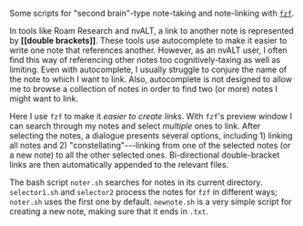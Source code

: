 Some scripts for "second brain"-type note-taking and note-linking with [`fzf`](https://github.com/junegunn/fzf).

In tools like Roam Research and nvALT, a link to another note is represented by **[[double brackets]]**. These tools use autocomplete to make it easier to write one note that references another.  However, as an nvALT user, I often find this way of referencing other notes too cognitively-taxing as well as limiting.  Even with autocomplete, I usually struggle to conjure the name of the note to which I want to link.  Also, autocomplete is not designed to allow me to browse a collection of notes in order to find two (or more) notes I might want to link.  

Here I use `fzf` to make it *easier to create links*. With `fzf`'s preview window I can search through my notes and select *multiple* ones to link. After selecting the notes, a dialogue presents several options, including 1) linking all notes and 2) "constellating"---linking from one of the selected notes (or a new note) to all the other selected ones. Bi-directional double-bracket links are then automatically appended to the relevant files. 

The bash script `noter.sh` searches for notes in its current directory.  `selector1.sh` and `selector2` process the notes for `fzf` in different ways; `noter.sh` uses the first one by default. `newnote.sh` is a very simple script for creating a new note, making sure that it ends in `.txt`.

